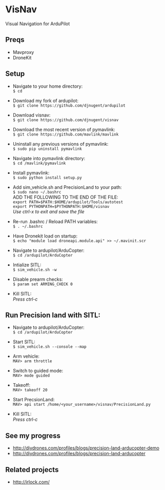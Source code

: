 # VisNav  
Visual Navigation for ArduPilot  
  
## Preqs  
* Mavproxy  
* DroneKit  
  
## Setup 
* Navigate to your home directory:  
	`$ cd`  
  
* Download my fork of ardupilot:  
	`$ git clone https://github.com/djnugent/ardupilot`  
  
*  Download visnav:  
	`$ git clone https://github.com/djnugent/visnav`  
  
*  Download the most recent version of pymavlink:  
	`$ git clone https://github.com/mavlink/mavlink`  
  
*  Uninstall any previous versions of pymavlink:  
	`$ sudo pip uninstall pymavlink`  
  
*  Navigate into pymavlink directory:  
	`$ cd /mavlink/pymavlink`  
  
*  Install pymavlink:  
	`$ sudo python install setup.py`  
  
*  Add sim_vehicle.sh and PrecisionLand to your path:  
	`$ sudo nano ~/.bashrc`  
	ADD THE FOLLOWING TO THE END OF THE FILE: <br />
		`export PATH=$PATH:$HOME/ardupilot/Tools/autotest`<br />
		`export PYTHONPATH=$PYTHONPATH:$HOME/visnav`<br />
		*Use ctrl-x to exit and save the file*  
  
*  Re-run .bashrc / Reload PATH variables:  
	`$ . ~/.bashrc`  

*  Have Dronekit load on startup:  
	`$ echo "module load droneapi.module.api" >> ~/.mavinit.scr`   

*  Navigate to ardupilot/ArduCopter:  
	`$ cd /ardupilot/ArduCopter`  
  
*  Intialize SITL:  
	`$ sim_vehicle.sh -w`  
  
*  Disable prearm checks:  
	`$ param set ARMING_CHECK 0`  
  
*  Kill SITL:  
	*Press ctrl-c*  
  
  
  
## Run Precision land with SITL: 
*  Navigate to ardupilot/ArduCopter:  
	`$ cd /ardupilot/ArduCopter`  
  
*  Start SITL:  
	`$ sim_vehicle.sh --console --map`  
  
*  Arm vehicle:  
	`MAV> arm throttle`  
  
*  Switch to guided mode:  
	`MAV> mode guided`  
  
*  Takeoff:  
	`MAV> takeoff 20`  
  
*  Start PrecsionLand:  
	`MAV> api start /home/<your_username>/visnav/PrecisionLand.py`  
  
*  Kill SITL:  
	*Press ctrl-c*
  


## See my progress  
*  http://diydrones.com/profiles/blogs/precision-land-arducopter-demo  
*  http://diydrones.com/profiles/blogs/precision-land-arducopter
  


## Related projects
*  http://irlock.com/